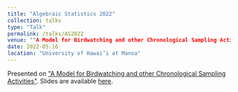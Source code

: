 ```yaml
---
title: "Algebraic Statistics 2022"
collection: talks
type: "Talk"
permalink: /talks/AS2022
venue: ""A Model for Birdwatching and other Chronological Sampling Activities""
date: 2022-05-16
location: "University of Hawai’i at Manoa"
---
```


Presented on ["A Model for Birdwatching and other Chronological Sampling Activities"](/publications/2022-Birdwatching). Slides are available [here](/files/slides/AS2022).
